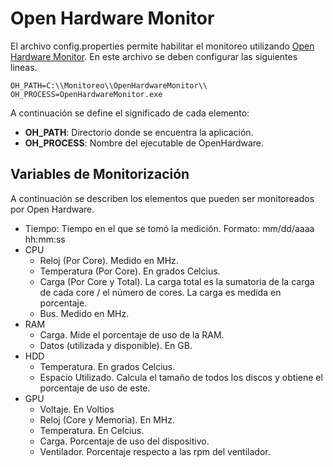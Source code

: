 # Open Hardware Monitor

El archivo config.properties permite habilitar el monitoreo utilizando [Open Hardware Monitor](http://openhardwaremonitor.org/). En este archivo se deben configurar las siguientes lineas.

```
OH_PATH=C:\\Monitoreo\\OpenHardwareMonitor\\
OH_PROCESS=OpenHardwareMonitor.exe
```

A continuación se define el significado de cada elemento:

* **OH_PATH**: Directorio donde se encuentra la aplicación.
* **OH_PROCESS**: Nombre del ejecutable de OpenHardware.

## Variables de Monitorización

A continuación se describen los elementos que pueden ser monitoreados por Open Hardware.

* Tiempo: Tiempo en el que se tomó la medición. Formato: mm/dd/aaaa hh:mm:ss
* CPU
    - Reloj (Por Core). Medido en MHz.
    - Temperatura (Por Core). En grados Celcius.
    - Carga (Por Core y Total). La carga total es la sumatoria de la carga de cada core / el número de cores. La carga es medida en porcentaje.
    - Bus. Medido en MHz.
* RAM
    - Carga. Mide el porcentaje de uso de la RAM.
    - Datos (utilizada y disponible). En GB.
* HDD 
    - Temperatura. En grados Celcius.
    - Espacio Utilizado. Calcula el tamaño de todos los discos y obtiene el porcentaje de uso de este.
* GPU
    - Voltaje. En Voltios
    - Reloj (Core y Memoria). En MHz.
    - Temperatura. En Celcius.
    - Carga. Porcentaje de uso del dispositivo.
    - Ventilador. Porcentaje respecto a las rpm del ventilador.


